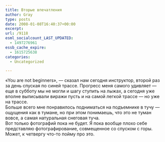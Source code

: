 ```yaml
---
title: Вторые впечатления
author: Gray
type: posts
date: 2008-01-08T16:40:37+00:00
excerpt:
url: /9118
esml_socialcount_LAST_UPDATED:
  - 1497276961
essb_cache_expire:
  - 1615725638
categories:
  - Uncategorized

---
```








&#171;You are not beginners&#187;, &#8212; сказал нам сегодня инструктор, второй раз за день спуская по синей трассе. Прогресс меня самого удивляет &#8212; еще в субботу мы не могли и шагу ступить на лыжах, а сегодня уже вполне выписывали виражи пусть и на самой легкой трассе &#8212; но уже на трассе.  
Больше всего мне понравилось подниматься на подъемнике в тучу &#8212; ощущения как в тумане, но при этом понимаешь, что это не туман вовсе, а самая натуральная снеговая туча.  
Вот только фотографий пока не будет. Я пока вообще плохо себе представляю фотографирование, совмещенное со спуском с горы. Может, к четвергу что-то пойму про это.